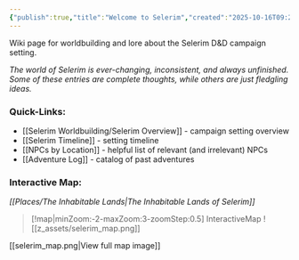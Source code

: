 ```yaml
---
{"publish":true,"title":"Welcome to Selerim","created":"2025-10-16T09:27:58.000-04:00","modified":"2025-10-16T09:27:58.000-04:00","published":"2025-10-16T09:27:58.000-04:00","cssclasses":""}
---
```


Wiki page for worldbuilding and lore about the Selerim D&D campaign setting.

*The world of Selerim is ever-changing, inconsistent, and always unfinished. Some of these entries are complete thoughts, while others are just fledgling ideas.*

### Quick-Links:
- [[Selerim Worldbuilding/Selerim Overview]] - campaign setting overview
- [[Selerim Timeline]] - setting timeline
- [[NPCs by Location]] - helpful list of relevant (and irrelevant) NPCs
- [[Adventure Log]] - catalog of past adventures

### Interactive Map:
*[[Places/The Inhabitable Lands\|The Inhabitable Lands of Selerim]]*
> [!map|minZoom:-2-maxZoom:3-zoomStep:0.5] InteractiveMap
> ![[z_assets/selerim_map.png]]

[[selerim_map.png|View full map image]]